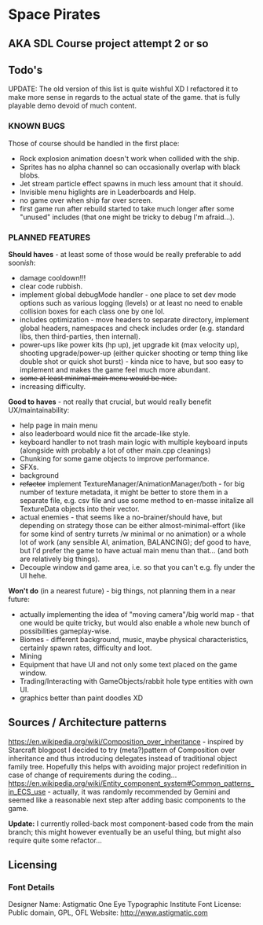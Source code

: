 # Space Pirates

## AKA SDL Course project attempt 2 or so

## Todo's
UPDATE: The old version of this list is quite wishful XD I refactored it to make more sense in regards to the actual state of the game. that is fully playable demo devoid of much content.
### KNOWN BUGS
Those of course should be handled in the first place:
- Rock explosion animation doesn't work when collided with the ship.
- Sprites has no alpha channel so can occasionally overlap with black blobs.
- Jet stream particle effect spawns in much less amount that it should.
- Invisible menu higlights are in Leaderboards and Help.
- no game over when ship far over screen.
- first game run after rebuild started to take much longer after some "unused" includes (that one might be tricky to debug I'm afraid...).

### PLANNED FEATURES
**Should haves** - at least some of those would be really preferable to add soon*ish*:
- damage cooldown!!!
- clear code rubbish.
- implement global debugMode handler - one place to set dev mode options such as various logging (levels) or at least no need to enable collision boxes for each class one by one lol.
- includes optimization - move headers to separate directory, implement global headers, namespaces and check includes order (e.g. standard libs, then third-parties, then internal).
- power-ups like power kits (hp up), jet upgrade kit (max velocity up), shooting upgrade/power-up (either quicker shooting or temp thing like double shot or quick shot burst) - kinda nice to have, but soo easy to implement and makes the game feel much more abundant.
- ~~some at least minimal main menu would be nice.~~
- increasing difficulty.

**Good to haves** - not really that crucial, but would really benefit UX/maintainability:
- help page in main menu
- also leaderboard would nice fit the arcade-like style.
- keyboard handler to not trash main logic with multiple keyboard inputs (alongside with probably a lot of other main.cpp cleanings)
- Chunking for some game objects to improve performance.
- SFXs.
- background
- ~~refactor~~ implement TextureManager/AnimationManager/both - for big number of texture metadata, it might be better to store them in a separate file, e.g. csv file and use some method to en-masse initalize all TextureData objects into their vector.
- actual enemies - that seems like a no-brainer/should have, but depending on strategy those can be either almost-minimal-effort (like for some kind of sentry turrets /w minimal or no animation) or a whole lot of work (any sensible AI, animation, BALANCING); def good to have, but I'd prefer the game to have actual main menu than that... (and both are relatively big things).
- Decouple window and game area, i.e. so that you can't e.g. fly under the UI hehe.

**Won't do** (in a nearest future) - big things, not planning them in a near future:
- actually implementing the idea of "moving camera"/big world map - that one would be quite tricky, but would also enable a whole new bunch of possibilities gameplay-wise.
- Biomes - different background, music, maybe physical characteristics, certainly spawn rates, difficulty and loot.
- Mining
- Equipment that have UI and not only some text placed on the game window.
- Trading/Interacting with GameObjects/rabbit hole type entities with own UI.
- graphics better than paint doodles XD
 
## Sources / Architecture patterns
https://en.wikipedia.org/wiki/Composition_over_inheritance - inspired by Starcraft blogpost I decided to try (meta?)pattern of Composition over inheritance and thus introducing delegates instead of traditional object family tree. Hopefully this helps with avoiding major project redefinition in case of change of requirements during the coding...
https://en.wikipedia.org/wiki/Entity_component_system#Common_patterns_in_ECS_use - actually, it was randomly recommended by Gemini and seemed like a reasonable next step after adding basic components to the game.

**Update:** I currently rolled-back most component-based code from the main branch; this might however eventually be an useful thing, but might also require quite some refactor...

## Licensing

### Font Details
Designer Name: 	Astigmatic One Eye Typographic Institute
Font License: 	Public domain, GPL, OFL
Website: 	http://www.astigmatic.com